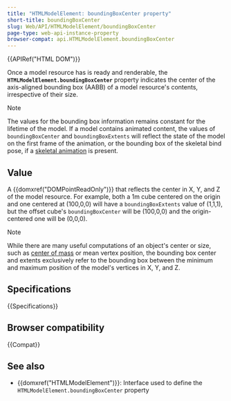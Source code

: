 ```yaml
---
title: "HTMLModelElement: boundingBoxCenter property"
short-title: boundingBoxCenter
slug: Web/API/HTMLModelElement/boundingBoxCenter
page-type: web-api-instance-property
browser-compat: api.HTMLModelElement.boundingBoxCenter
---
```


{{APIRef("HTML DOM")}}

Once a model resource has is ready and renderable, the
**`HTMLModelElement.boundingBoxCenter`** property indicates the center of the
axis-aligned bounding box (AABB) of a model resource's contents, irrespective
of their size.

> [!NOTE]
> The values for the bounding box information remains constant for the lifetime
> of the model. If a model contains animated content, the values of
> `boundingBoxCenter` and `boundingBoxExtents` will reflect the state of the
> model on the first frame of the animation, or the bounding box of the
> skeletal bind pose, if a
> [skeletal animation](https://en.wikipedia.org/wiki/Skeletal_animation) is present.

## Value

A {{domxref("DOMPointReadOnly")}} that reflects the center in X, Y, and Z of the model resource. For example, both a 1m cube centered on the origin and one centered at (100,0,0) will have a `boundingBoxExtents` value of (1,1,1), but the offset cube's `boundingBoxCenter` will be (100,0,0) and the origin-centered one will be (0,0,0).

> [!NOTE]
> While there are many useful computations of an object's center or size, such as [center of mass](https://en.wikipedia.org/wiki/Center_of_mass) or mean vertex position, the bounding box center and extents exclusively refer to the bounding box between the minimum and maximum position of the model's vertices in X, Y, and Z.

## Specifications

{{Specifications}}

## Browser compatibility

{{Compat}}

## See also

- {{domxref("HTMLModelElement")}}: Interface used to define the `HTMLModelElement.boundingBoxCenter` property
